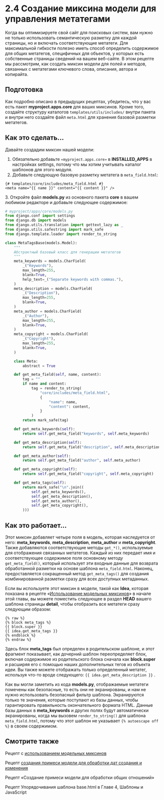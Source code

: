 # 2.4 Создание миксина модели для управления метатегами

Когда вы оптимизируете свой сайт для поисковых систем, вам нужно не только использовать семантическую разметку для каждой страницы, но и включать соответствующие метатеги. Для максимальной гибкости полезно иметь способ определить содержимое для общих метатегов, специфичных для объектов, у которых есть собственные страницы сведений на вашем веб-сайте. В этом рецепте мы рассмотрим, как создать миксин модели для полей и методов, связанных с метатегами ключевого слова, описания, автора и копирайта.

## Подготовка

Как подробно описано в предыдущих рецептах, убедитесь, что у вас есть пакет **myproject.apps.core** для ваших миксинов. Кроме того, создайте структуру каталогов `templates/utils/includes/` внутри пакета и внутри него создайте файл `meta.html` для хранения базовой разметки метатегов.

## Как это сделать...

Давайте создадим миксин нашей модели:

1. Обязательно добавьте `«myproject.apps.core»` в **INSTALLED\_APPS** в настройках settings, потому что мы хотим учитывать каталог шаблонов для этого модуля.
2. Добавьте следующую базовую разметку метатега в `meta_field.html`:

```django
{# templates/core/includes/meta_field.html #}
<meta name="{{ name }}" content="{{ content }}" />
```

3\. Откройте файл **models.py** из основного пакета **core** в вашем любимом редакторе и добавьте следующее содержимое:

```python
# myproject/apps/core/models.py
from django.conf import settings
from django.db import models
from django.utils.translation import gettext_lazy as _
from django.utils.safestring import mark_safe
from django.template.loader import render_to_string

class MetaTagsBase(models.Model):
    """
    Абстрактный базовый класс для генерации метатегов
    """
    meta_keywords = models.CharField(
        _("Keywords"),
        max_length=255,
        blank=True,
        help_text=_("Separate keywords with commas."),
    )
    meta_description = models.CharField(
        _("Description"),
        max_length=255,
        blank=True,
    )
    meta_author = models.CharField(
        _("Author"),
        max_length=255,
        blank=True,
    )
    meta_copyright = models.CharField(
        _("Copyright"),
        max_length=255,
        blank=True,
    )

    class Meta:
        abstract = True

    def get_meta_field(self, name, content):
        tag = ""
        if name and content:
            tag = render_to_string(
                "core/includes/meta_field.html",
                {
                    "name": name,
                    "content": content,
                }
            )
        return mark_safe(tag)

    def get_meta_keywords(self):
        return self.get_meta_field("keywords", self.meta_keywords)

    def get_meta_description(self):
        return self.get_meta_field("description", self.meta_description)

    def get_meta_author(self):
        return self.get_meta_field("author", self.meta_author)

    def get_meta_copyright(self):
        return self.get_meta_field("copyright", self.meta_copyright)

    def get_meta_tags(self):
        return mark_safe("\n".join((
            self.get_meta_keywords(),
            self.get_meta_description(),
            self.get_meta_author(),
            self.get_meta_copyright(),
        )))
```

## Как это работает...

Этот миксин добавляет четыре поля в модель, которая наследуется от него: **meta\_keywords**, **meta\_description**, **meta\_author** и **meta\_copyright**. Также добавляются соответствующие методы `get_*()`, используемые для отображения связанных метатегов. Каждый из них передает имя и соответствующее содержимое поля основному методу `get_meta_field()`, который использует эти входные данные для возврата обработанной разметки на основе шаблона `meta_field.html`. Наконец, предоставляется сокращенный метод `get_meta_tags()` для создания комбинированной разметки сразу для всех доступных метаданных.

Если вы используете этот миксин в модели, такой как **Idea**, которая показана в рецепте «[Использование модельных миксинов](2.1-ispolzovanie-miksinov-modeli.md)» в начале этой главы, вы можете поместить следующее в раздел **HEAD** вашего шаблона страницы **detail**, чтобы отобразить все метатеги сразу следующим образом:

```django
{% raw %}
{% block meta_tags %}
{{ block.super }}
{{ idea.get_meta_tags }}
{% endblock %}
{% endraw %}
```

Здесь блок **meta\_tags** был определен в родительском шаблоне, и этот фрагмент показывает, как дочерний шаблон переопределяет блок, включая содержимое из родительского блока сначала как **block.super** и расширяя его с помощью наших дополнительных тегов из объекта идеи. Вы также можете отображать только определенный метатег, используя что-то вроде следующего: `{{ idea.get_meta_description }}` .

Как вы могли заметить из кода **models.py**, отображаемые метатеги помечены как безопасные, то есть они не экранированы, и нам не нужно использовать безопасный фильтр шаблона. Экранируются только те значения, которые поступают из базы данных, чтобы гарантировать правильность окончательного формата HTML. Данные базы данных в **meta\_keywords** и других полях будут автоматически экранированы, когда мы вызовем `render_to_string()` для шаблона `meta_field.html`, потому что этот шаблон не указывает `{% autoescape off %}` в своем содержимом.

## Смотрите также

Рецепт с [использованием модельных миксинов](2.1-ispolzovanie-miksinov-modeli.md)

Рецепт [создания примеси модели для обработки дат создания и изменения](2.3-sozdanie-miksina-modeli-dlya-obrabotki-sozdaniya-i-modifikacii-dat.md)

Рецепт «Создание примеси модели для обработки общих отношений»

Рецепт Упорядочивания шаблона base.html в Главе 4, Шаблоны и JavaScript
